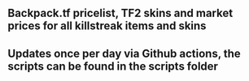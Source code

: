 ## Backpack.tf pricelist, TF2 skins and market prices for all killstreak items and skins
## Updates once per day via Github actions, the scripts can be found in the scripts folder
